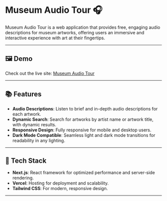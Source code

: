 # **Museum Audio Tour 🎧**

Museum Audio Tour is a web application that provides free, engaging audio descriptions for museum artworks, offering users an immersive and interactive experience with art at their fingertips.

---

## **🖼️ Demo**
Check out the live site: [Museum Audio Tour](https://museum-audio-tours.vercel.app/)

---

## **📚 Features**

- **Audio Descriptions**: Listen to brief and in-depth audio descriptions for each artwork.
- **Dynamic Search**: Search for artworks by artist name or artwork title, with dynamic results.
- **Responsive Design**: Fully responsive for mobile and desktop users.
- **Dark Mode Compatible**: Seamless light and dark mode transitions for readability in any lighting.

---

## **🚀 Tech Stack**

- **Next.js**: React framework for optimized performance and server-side rendering.
- **Vercel**: Hosting for deployment and scalability.
- **Tailwind CSS**: For modern, responsive design.

---

